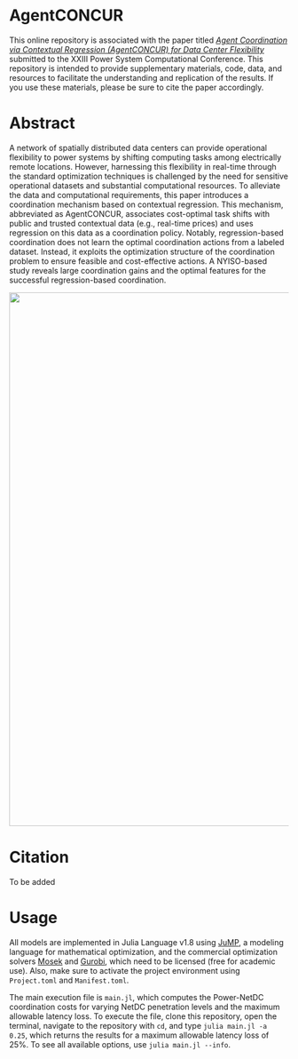 # AgentCONCUR

This online repository is associated with the paper titled [*Agent Coordination via Contextual Regression (AgentCONCUR) for Data Center Flexibility*](https) submitted to the XXIII Power System Computational Conference. This repository is intended to provide supplementary materials, code, data, and resources to facilitate the understanding and replication of the results. If you use these materials, please be sure to cite the paper accordingly.

# Abstract 

A network of spatially distributed data centers can provide operational flexibility to power systems by shifting computing tasks among electrically remote locations. However, harnessing this flexibility in real-time through the standard optimization techniques is challenged by the need for sensitive operational datasets and substantial computational resources. To alleviate the data and computational requirements, this paper introduces a coordination mechanism based on contextual regression. This mechanism, abbreviated as AgentCONCUR, associates cost-optimal task shifts with public and trusted contextual data (e.g., real-time prices) and uses regression on this data as a coordination policy. Notably, regression-based coordination does not learn the optimal coordination actions from a labeled dataset. Instead, it exploits the optimization structure of the coordination problem to ensure feasible and cost-effective actions. A NYISO-based study reveals large coordination gains and the optimal features for the successful regression-based coordination.

<img width="961" src="https://github.com/wdvorkin/AgentCONCUR/assets/31773955/dd220b77-86d0-437b-8578-bdcfabb811e9">

# Citation


To be added 

# Usage

All models are implemented in Julia Language v1.8 using [JuMP](https://github.com/jump-dev/JuMP.jl), a modeling language for mathematical optimization, and the commercial optimization solvers [Mosek](https://github.com/MOSEK/Mosek.jl) and [Gurobi](https://github.com/jump-dev/Gurobi.jl), which need to be licensed (free for academic use). Also, make sure to activate the project environment using `Project.toml` and `Manifest.toml`.

The main execution file is `main.jl`, which computes the Power-NetDC coordination costs for varying NetDC penetration levels and the maximum allowable latency loss. To execute the file, clone this repository, open the terminal, navigate to the repository with `cd`, and type `julia main.jl -a 0.25`, which returns the results for a maximum allowable latency loss of 25%. To see all available options, use `julia main.jl --info`.








